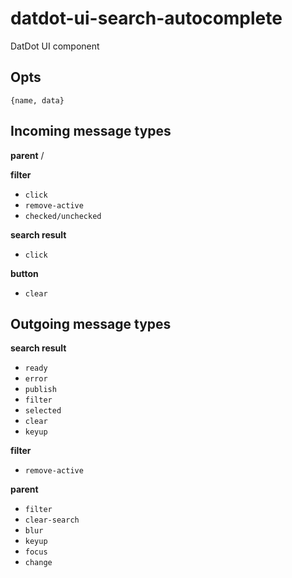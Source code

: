 # datdot-ui-search-autocomplete
DatDot UI component

Opts
---
`{name, data}`


Incoming message types
---

**parent**
/

**filter**
- `click`
- `remove-active`
- `checked/unchecked`

**search result**
- `click`

**button**
- `clear`


Outgoing message types
---

**search result**
- `ready`
- `error`
- `publish`
- `filter`
- `selected`
- `clear`
- `keyup`

**filter**
- `remove-active`

**parent**
- `filter`
- `clear-search`
- `blur`
- `keyup`
- `focus`
- `change`
